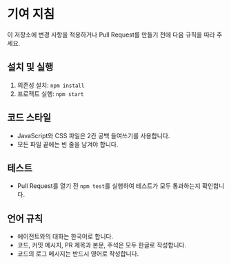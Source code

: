 # 기여 지침

이 저장소에 변경 사항을 적용하거나 Pull Request를 만들기 전에 다음 규칙을 따라 주세요.

## 설치 및 실행
1. 의존성 설치: `npm install`
2. 프로젝트 실행: `npm start`

## 코드 스타일
- JavaScript와 CSS 파일은 2칸 공백 들여쓰기를 사용합니다.
- 모든 파일 끝에는 빈 줄을 남겨야 합니다.

## 테스트
- Pull Request를 열기 전 `npm test`를 실행하여 테스트가 모두 통과하는지 확인합니다.

## 언어 규칙
- 에이전트와의 대화는 한국어로 합니다.
- 코드, 커밋 메시지, PR 제목과 본문, 주석은 모두 한글로 작성합니다.
- 코드의 로그 메시지는 반드시 영어로 작성합니다.
